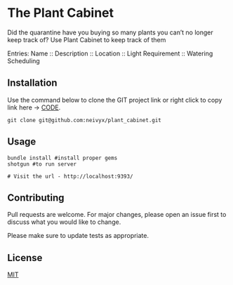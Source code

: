 # The Plant Cabinet

Did the quarantine have you buying so many plants you can’t no longer keep track of?
Use Plant Cabinet to keep track of them

Entries:
Name ::
Description ::
Location ::
Light Requirement ::
Watering Scheduling

## Installation

Use the command below to clone the  GIT project link or right click to copy link here -> [CODE](git@github.com:neivyx/plant_cabinet.git).

```rub
git clone git@github.com:neivyx/plant_cabinet.git
```

## Usage

```rub
bundle install #install proper gems
shotgun #to run server
 
# Visit the url - http://localhost:9393/ 
```

## Contributing
Pull requests are welcome. For major changes, please open an issue first to discuss what you would like to change.

Please make sure to update tests as appropriate.

## License
[MIT](https://choosealicense.com/licenses/mit/)